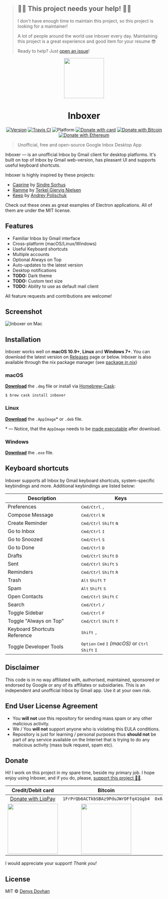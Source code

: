 > ## 🙏🏻 This project needs your help! 🙏🏻
>
> I don't have enough time to maintain this project, so this project is looking for a maintainer!
>
> A lot of people around the world use Inboxer every day.
> Maintaining this project is a great experience and good item for your resume 😎
>
> Ready to help? Just [open an issue](https://github.com/denysdovhan/inboxer/issues/new)!

<div align="center">
  <img src="app/static/Icon.png" width="128px">
  <h1>Inboxer</h1>
  <p>
    <a href="https://github.com/denysdovhan/inboxer/releases"><img src="https://img.shields.io/github/release/denysdovhan/inboxer.svg?style=flat-square" alt="Version"></a>
    <a href="https://travis-ci.org/denysdovhan/inboxer?branch=master"><img src="https://img.shields.io/travis/denysdovhan/inboxer.svg?style=flat-square" alt="Travis CI"></a>
    <img src="https://img.shields.io/badge/platform-macOS%20%7C%20Linux%20%7C%20Windows-lightgrey.svg?style=flat-square" alt="Platform">
    <a href="https://www.liqpay.com/en/checkout/380951100392"><img src="https://img.shields.io/badge/donate-LiqPay-blue.svg?style=flat-square" alt="Donate with card"></a>
    <a href="https://github.com/denysdovhan/inboxer#donate"><img src="https://img.shields.io/badge/donate-BTC-yellow.svg?style=flat-square" alt="Donate with Bitcoin"></a>
    <a href="https://github.com/denysdovhan/inboxer#donate"><img src="https://img.shields.io/badge/donate-ETH-gray.svg?style=flat-square" alt="Donate with Ethereum"></a>
  </p>
</div>

> Unofficial, free and open-source Google Inbox Desktop App

Inboxer — is an unofficial Inbox by Gmail client for desktop platforms. It's built on top of Inbox by Gmail web-version, has pleasant UI and supports useful keyboard shortcuts.

Inboxer is highly inspired by these projects:

* [Caprine](https://github.com/sindresorhus/caprine) by [Sindre Sorhus](https://github.com/sindresorhus)
* [Ramme](https://github.com/terkelg/ramme) by [Terkel Gjervig Nielsen](https://github.com/terkelg)
* [Keep](https://github.com/andrepolischuk/keep) by [Andrey Polischuk](https://github.com/andrepolischuk)

Check out these ones as great examples of Electron applications. All of them are under the MIT license.

## Features

* Familiar Inbox by Gmail interface
* Cross-platform (macOS/Linux/Windows)
* Useful Keyboard shortcuts
* Multiple accounts
* Optional Always on Top
* Auto-updates to the latest version
* Desktop notifications
* **TODO:** Dark theme
* **TODO:** Custom text size
* **TODO:** Ability to use as default mail client

All feature requests and contributions are welcome!

## Screenshot

![Inboxer on Mac](./media/inboxer-mac.png)

## Installation

Inboxer works well on **macOS 10.9+**, **Linux** and **Windows 7+**. You can download the latest version on [Releases](https://github.com/denysdovhan/inboxer/releases) page or below.
Inboxer is also available through the nix package manager (see [package in nix](https://nixos.org/nixos/packages.html#inboxer))

### macOS

[**Download**][download] the `.dmg` file or install via [Homebrew-Cask](https://caskroom.github.io/):

```
$ brew cask install inboxer
```

### Linux

[**Download**][download] the `.AppImage`* or `.deb` file.

\* — Notice, that the `AppImage` needs to be [made executable](http://discourse.appimage.org/t/how-to-make-an-appimage-executable/80) after download.

### Windows

[**Download**][download] the `.exe` file.

## Keyboard shortcuts

Inboxer supports all Inbox by Gmail keyboard shortcuts, system-specific keybindings and more. Additional keybindings are listed below:

| Description                  | Keys
|------------------------------|---------
| Preferences                  | <kbd>Cmd/Ctrl</kbd> <kbd>,</kbd>
| Compose Message              | <kbd>Cmd/Ctrl</kbd> <kbd>N</kbd>
| Create Reminder              | <kbd>Cmd/Ctrl</kbd> <kbd>Shift</kbd> <kbd>N</kbd>
| Go to Inbox                  | <kbd>Cmd/Ctrl</kbd> <kbd>I</kbd>
| Go to Snoozed                | <kbd>Cmd/Ctrl</kbd> <kbd>S</kbd>
| Go to Done                   | <kbd>Cmd/Ctrl</kbd> <kbd>D</kbd>
| Drafts                       | <kbd>Cmd/Ctrl</kbd> <kbd>Shift</kbd> <kbd>D</kbd>
| Sent                         | <kbd>Cmd/Ctrl</kbd> <kbd>Shift</kbd> <kbd>S</kbd>
| Reminders                    | <kbd>Cmd/Ctrl</kbd> <kbd>Shift</kbd> <kbd>R</kbd>
| Trash                        | <kbd>Alt</kbd> <kbd>Shift</kbd> <kbd>T</kbd>
| Spam                         | <kbd>Alt</kbd> <kbd>Shift</kbd> <kbd>S</kbd>
| Open Contacts                | <kbd>Cmd/Ctrl</kbd> <kbd>Shift</kbd> <kbd>C</kbd>
| Search                       | <kbd>Cmd/Ctrl</kbd> <kbd>/</kbd>
| Toggle Sidebar               | <kbd>Cmd/Ctrl</kbd> <kbd>F</kbd>
| Toggle "Always on Top"       | <kbd>Cmd/Ctrl</kbd> <kbd>Shift</kbd> <kbd>T</kbd>
| Keyboard Shortcuts Reference | <kbd>Shift</kbd> <kbd>,</kbd>
| Toggle Developer Tools       | <kbd>Option</kbd> <kbd>Cmd</kbd> <kbd>I</kbd> _(macOS)_ or <kbd>Ctrl</kbd> <kbd>Shift</kbd> <kbd>I</kbd>

## Disclaimer

This code is in no way affiliated with, authorised, maintained, sponsored or endorsed by Google or any of its affiliates or subsidiaries. This is an independent and unofficial Inbox by Gmail app. Use it at your own risk.

## End User License Agreement

* You **will not** use this repository for sending mass spam or any other malicious activity.
* We / You **will not** support anyone who is violating this EULA conditions.
* Repository is just for learning / personal purposes thus **should not** be part of any service available on the Internet that is trying to do any malicious activity (mass bulk request, spam etc).

## Donate

Hi! I work on this project in my spare time, beside my primary job. I hope enjoy using Inboxer, and if you do, please, [support this project 🙏🏻][donate-card-url].

| Credit/Debit card | Bitcoin | Ethereum |
|:-----------------:|:-------:|:--------:|
| [Donate with LiqPay][donate-card-url] | `1FrPrQb6ACTkbSBAz9PduJWrDFfq41Ggb4` | `0x6aF39C917359897ae6969Ad682C14110afe1a0a1` |
| <img src="https://cloud.githubusercontent.com/assets/3459374/25771981/6f2ba08c-3268-11e7-9fc8-49e3f7b9e0e5.png" width="160px"/> | <img src="https://user-images.githubusercontent.com/3459374/33760933-1c9b81b4-dc10-11e7-8e4b-22d81f98c138.png" width="160px"/> | <img src="https://user-images.githubusercontent.com/3459374/33760932-1c7b3fb2-dc10-11e7-9774-411264d533da.png" width="160px"/> |

I would appreciate your support! _Thank you!_

[donate-readme]: https://github.com/denysdovhan/inboxer#donate
[donate-card-url]: https://www.liqpay.com/en/checkout/380951100392
[donate-card-image]: https://img.shields.io/badge/donate-LiqPay-blue.svg?style=flat-square
[donate-btc-image]: https://img.shields.io/badge/donate-BTC-yellow.svg?style=flat-square
[donate-eth-image]: https://img.shields.io/badge/donate-ETH-gray.svg?style=flat-square

## License

MIT © [Denys Dovhan](http://denysdovhan.com)

<!-- References -->

[download]: https://github.com/denysdovhan/inboxer/releases/latest
